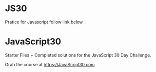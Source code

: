 # JS30
Pratice for Javascript
follow link below
# JavaScript30
Starter Files + Completed solutions for the JavaScript 30 Day Challenge.

Grab the course at https://JavaScript30.com
